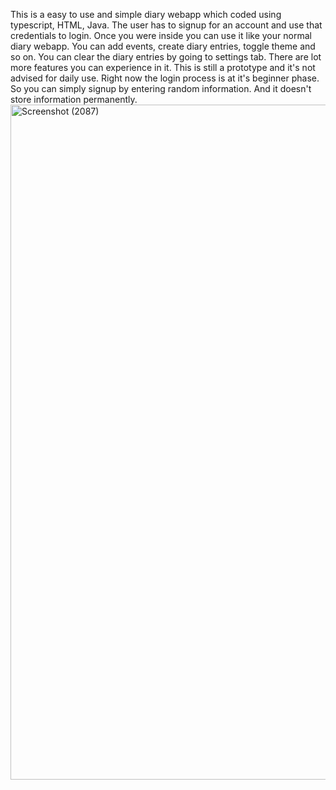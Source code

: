 This is a easy to use and simple diary webapp which coded using typescript, HTML, Java. The user has to signup for an account and use that credentials to login. Once you were inside you can use it like your normal diary webapp. You can add events, create diary entries, toggle theme and so on. You can clear the diary entries by going to settings tab. There are lot more features you can experience in it. This is still a prototype and it's not advised for daily use. Right now the login process is at it's beginner phase. So you can simply signup by entering random information. And it doesn't store information permanently.
<img width="1920" height="1080" alt="Screenshot (2087)" src="https://github.com/user-attachments/assets/c5ec299e-4601-40f2-a527-79188479868e" />
